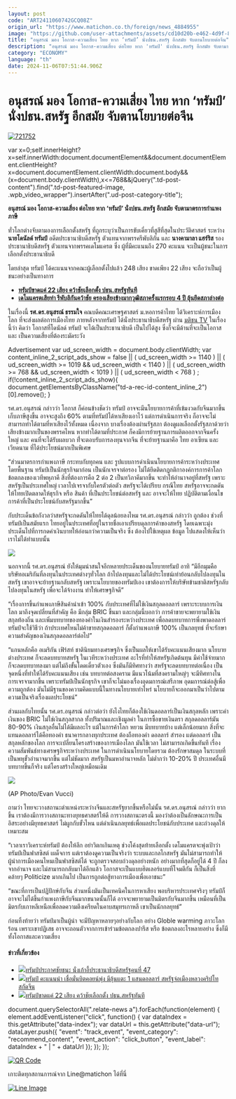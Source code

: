 ```yaml
---
layout: post
code: "ART2411060742GCQ08Z"
origin_url: "https://www.matichon.co.th/foreign/news_4884955"
image: "https://github.com/user-attachments/assets/cd10d20b-e462-4d9f-882b-54d093de0a7c"
title: "อนุสรณ์ มอง โอกาส-ความเสี่ยง ไทย หาก ‘ทรัมป์’ นั่งปธน.สหรัฐ อีกสมัย จับตานโยบายต่อจีน"
description: "อนุสรณ์ มอง โอกาส-ความเสี่ยง ต่อไทย หาก 'ทรัมป์' นั่งปธน.สหรัฐ อีกสมัย จับตามาตรการกำแพงภาษี"
category: "ECONOMY"
language: "th"
date: 2024-11-06T07:51:44.906Z
---
```


# อนุสรณ์ มอง โอกาส-ความเสี่ยง ไทย หาก ‘ทรัมป์’ นั่งปธน.สหรัฐ อีกสมัย จับตานโยบายต่อจีน

[![](https://www.matichon.co.th/wp-content/uploads/2024/11/721752.jpg "721752")](https://www.matichon.co.th/wp-content/uploads/2024/11/721752.jpg)

var x=0;self.innerHeight?x=self.innerWidth:document.documentElement&&document.documentElement.clientHeight?x=document.documentElement.clientWidth:document.body&&(x=document.body.clientWidth),x<=768&&jQuery(".td-post-content").find(".td-post-featured-image, .wpb\_video\_wrapper").insertAfter(".ud-post-category-title");

**อนุสรณ์ มอง โอกาส-ความเสี่ยง ต่อไทย หาก ‘ทรัมป์’ นั่งปธน.สหรัฐ อีกสมัย จับตามาตรการกำแพงภาษี**

ทั่วโลกต่างจับตามองการเลือกตั้งสหรัฐ ที่ถูกระบุว่าเป็นการขับเคี่ยวที่สูสีที่สุดในประวัติศาสตร์ ระหว่าง **นายโดนัลด์ ทรัมป์** อดีตประธานาธิบดีสหรัฐ ตัวแทนจากพรรครีพับลิกัน และ **นางคามาลา แฮร์ริส** รองประธานาธิบดีสหรัฐ ตัวแทนจากพรรคเดโมแครต ซึ่ง ผู้ที่มีคะแนนถึง 270 คะแนน จะเป็นผู้ชนะในการเลือกตั้งประธานาธิบดี

โดยล่าสุด ทรัมป์ ได้คะแนนจากคณะผู้เลือกตั้งไปแล้ว 248 เสียง ขาดเพียง 22 เสียง จะถือว่าเป็นผู้ชนะอย่างเป็นทางการ

*   **[ทรัมป์ขาดแค่ 22 เสียง คว้าชัยเลือกตั้ง ปธน.สหรัฐทันที](https://www.matichon.co.th/foreign/news_4884891)**
*   **[เดโมแครตเสียท่า รีพับลิกันคว้าชัย ครองเสียงข้างมากวุฒิสภาครั้งแรกรอบ 4 ปี ลุ้นยึดสภาล่างต่อ](https://www.matichon.co.th/foreign/news_4884746)**

ในเรื่องนี้ **รศ.ดร.อนุสรณ์ ธรรมใจ** คณบดีคณะเศรษฐศาสตร์ ม.หอการค้าไทย ได้วิเคราะห์การเมืองโลก ที่จะส่งผลต่อการเมืองไทย ภายหลังจากทรัมป์ ได้นั่งประธานาธิบดีสหรัฐ ผ่าน [มติชน TV](https://www.youtube.com/watch?v=BFu75eSp2mw) ในเรื่องนี้ว่า คิดว่า โอกาสที่โดนัลด์ ทรัมป์ จะได้เป็นประธานาธิบดี เป็นไปได้สูง ซึ่งก็จะมีด้านที่จะเป็นโอกาส และ เป็นความเสี่ยงที่ต้องระมัดระวัง

Advertisement var ud\_screen\_width = document.body.clientWidth; var content\_inline\_2\_script\_ads\_show = false || ( ud\_screen\_width >= 1140 ) || ( ud\_screen\_width >= 1019 && ud\_screen\_width < 1140 ) || ( ud\_screen\_width >= 768 && ud\_screen\_width < 1019 ) || ( ud\_screen\_width < 768 ) ; if(!content\_inline\_2\_script\_ads\_show){ document.getElementsByClassName("td-a-rec-id-content\_inline\_2")\[0\].remove(); }

รศ.ดร.อนุสรณ์ กล่าวว่า โอกาส ก็ค่อนข้างชัดว่า ทรัมป์ อาจจะมีนโยบายการค้าที่เข้มงวดกับจีนมากขึ้น เก็บภาษีสูงขึ้น อาจจะสูงถึง 60% ตามที่ทรัมป์ได้หาเสียงเอาไว้ แต่การดำเนินการจริง ก็อาจจะไม่สามารถทำได้ตามที่หาเสียงไว้ทั้งหมด เนื่องจาก บางเรื่องต้องผ่านรัฐสภา ต้องดูผลเลือกตั้งรัฐสภาด้วยว่าเสียงข้างมากเป็นของพรรคไหน หากทำได้ตามที่ประกาศ ก็คงมีการย้ายฐานการผลิตออกจากจีนครั้งใหญ่ และ คนที่จะได้รับผลบวก ที่่จะตอบรับการลงทุนจากจีน ที่จะย้ายฐานมาคือ ไทย อาเซียน และ เวียดนาม ที่ได้ประโยชน์มากเป็นพิเศษ

“ส่วนมาตรการกำแพงภาษี กระทบกับทุกคน และ รูปแบบการดำเนินนโยบายการค้าระหว่างประเทศ โดยพื้นฐาน ทรัมป์เป็นนักธุรกิจมาก่อน เป็นนักเจรจาต่อรอง ไม่ได้ยึดติดกฎกติกาองค์การการค้าโลก ข้อตกลงของเวทีพหุภาคี สิ่งที่ต้องการคือ 2 ต่อ 2 เป็นทวิภาคีมากขึ้น จะทำให้อำนาจอยู่ที่สหรัฐ เพราะสหรัฐเป็นประเทศใหญ่ เวลาไปเจรจากับใครตัวต่อตัว สหรัฐจะได้เปรียบ กรณีไทย สหรัฐอาจจะกดดันให้ไทยเปิดตลาดให้ธุรกิจ หรือ สินค้า ที่เป็นประโยชน์ต่อสหรัฐ และ อาจจะให้ไทย ปฏิบัติตามเงื่อนไขการค้าที่เป็นประโยชน์กับสหรัฐมากขึ้น”

กับประเด็นข้อกังวลว่าสหรัฐจะกดดันให้ไทยได้ดุลน้อยลงไหม รศ.ดร.อนุสรณ์ กล่าวว่า ถูกต้อง ช่วงที่ทรัมป์เป็นสมัยแรก ไทยอยู่ในประเทศที่อยู่ในรายชื่อเอาเปรียบดุลการค้าของสหรัฐ โดยเฉพาะมุ่งประเด็นไปที่การกดค่าเงินบาทให้อ่อนกว่าความเป็นจริง ซึ่ง ต้องไปใช้เหตุผล ข้อมูล ไปแสดงให้เห็นว่าเราไม่ได้ทำแบบนั้น

![](https://www.matichon.co.th/wp-content/uploads/2024/11/47-1-728x486-1.jpg)

นอกจากนี้ รศ.ดร.อนุสรณ์ ยังให้มุมน่าสนใจอีกหลายประเด็นของนโยบายทรัมป์ อาทิ “มีอีกมุมคือ บริษัทอเมริกันที่ลงทุนในประเทศต่างๆทั่วโลก ถ้าไปลงทุนและไม่ได้ประโยชน์เท่าย้อนกลับไปลงทุนในสหรัฐ เขาอาจจะย้ายฐานกลับสหรัฐ เพราะนโยบายของทรัมป์เอง เขาต้องการให้บริษัทข้ามชาติสหรัฐกลับไปลงทุนในสหรัฐ เพื่อจะได้จ้างงาน ทำให้เศรษฐกิจดี”

“เรื่องการขึ้นกำแพงภาษีสินค้านำเข้า 100% กับประเทศที่ไม่ใช้เงินสกุลดอลลาร์ เพราะระบบการเงินโลก มาถึงจุดเปลี่ยนที่สำคัญ คือ มีกลุ่ม BRIC ขึ้นมา และกลุ่มนี้บอกว่า การค้าขายจะพยายามใช้เงินสกุลท้องถิ่น และเพิ่มบทบาทของทองคำในเงินสำรองระหว่างประเทศ เพื่อลดบทบาทการพึ่งพาดอลลาร์ ทรัมป์จะใช้วิธีว่า ถ้าประเทศไหนไม่ค้าขายสกุลดอลลาร์ ก็ตั้งกำแพงภาษี 100% เป็นกลยุทธ์ ที่จะรักษาความสำคัญของเงินสกุลดอลลาร์ต่อไป”

“แกนหลักคือ อเมริกัน เฟิร์สท์ ชาตินิยมทางเศรษฐกิจ ซึ่งเป็นผลให้เขาได้รับคะแนนเสียงมาก นโยบายต่างประเทศ ก็จะลดบทบาทสหรัฐ ในเวทีระหว่างประเทศ อะไรที่ทำให้สหรัฐเกิดต้นทุน มีค่าใช้จ่ายมาก ก็จะลดบทบาทลงมา แต่ไม่ถึงขั้นโดดเดี่ยวตัวเอง ซึ่งมันก็มีทิศทางว่า สหรัฐจะลดบทบาทต่อเนื่อง เป็นจุดหนึ่งที่ทำให้ได้รับคะแนนเสียง เช่น บทบาทต่อสงคราม มีแนวโน้มที่สงครามใหญ่ๆ จะมีทิศทางในการเจรจามากขึ้น เพราะทรัมป์เป็นนักธุรกิจ เขาก็จะไม่มองเรื่องอุดมการณ์เสรีภาพ อุดมการณ์ต่อสู้เพื่อความถูกต้อง มันไม่มีฐานของความคิดแบบนี้ในทางนโยบายเท่าไหร่ นโยบายก็จะออกมาเป็นว่าไปตามความเป็นจริงเรื่องผลประโยชน์”

ส่วนผลกับไทยนั้น รศ.ดร.อนุสรณ์ กล่าวต่อว่า ยังไงไทยก็ต้องใช้เงินดอลลาร์เป็นเงินสกุลหลัก เพราะค่าเงินของ BRIC ไม่ใช่เงินสกุลสากล ทั้งปริมาณและเชิงมูลค่า ในการซื้อขายเงินตรา สกุลดอลลาร์มัน 80-90% เงินสกุลอื่นไม่ได้มีผลอะไร แม้ในการค้าโลก หยวน มีบทบาทบ้าง แต่เล็กน้อยมาก สิ่งที่จะแทนดอลลาร์ได้คือทองคำ ธนาคารกลางทุกประเทศ ต้องถือทองคำ ดอลลาร์ สำรอง แต่ดอลลาร์ เป็นสกุลหลักของโลก การจะเปลี่ยนโครงสร้างของการเมืองโลก มันใช้เวลา ไม่สามารถเกิดขึ้นทันที เรื่องความสัมพันธ์ทางเศรษฐกิจระหว่างประเทศ ในการดำเนินนโยบายโดยรวม ต้องรักษาสมดุล ในระบบที่เป็นพหุขั้วอำนาจมากขึ้น แต่ไม่ชัดมาก สหรัฐเป็นมหาอำนาจหลัก ไม่ต่ำกว่า 10-20% ปี ประเทศอื่นมีบทบาทขึ้นก็จริง แต่โครงสร้างใหญ่เหมือนเดิม

![](https://www.matichon.co.th/wp-content/uploads/2024/11/AP24311236357708.jpg)

(AP Photo/Evan Vucci)

ถามว่า ไทยจะวางสถานะตำแหน่งระหว่างจีนและสหรัฐยากขึ้นหรือไม่นั้น รศ.ดร.อนุสรณ์ กล่าวว่า ยากขึ้น เราต้องมีการวางสถานะทางยุทธศาสตร์ให้ดี การวางสถานะตรงนี้ มองว่าต้องเป็นลักษณะการเป็นอิสระอย่างมียุทธศาสตร์ ไม่ผูกกับขั้วไหน แต่ดำเนินกลยุทธ์เพื่อผลประโยชน์กับประเทศ และถ่วงดุลให้เหมาะสม

“เวลาเราวิเคราะห์ทรัมป์ ต้องให้ลึก อย่าวิตกเกินเหตุ ช่วงโค้งสุดท้ายเลือกตั้ง เดโมแครตจะพุ่งเป้าว่า ทรัมป์เป็นฟาสซิสต์ เผด็จการ แต่เราต้องดูความเป็นจริงว่า ระบบและกลไกสหรัฐ มันไม่สามารถทำให้ผู้นำการเมืองคนไหนเป็นฟาสซิสต์ได้ จะถูกตรวจสอบถ่วงดุลอย่างหนัก อย่างมากที่สุดก็อยู่ได้ 4 ปี ก็ลงจากอำนาจ และไม่สามารถกลับมาได้อีกแล้ว โอกาสจะเป็นแบบฮิตเลอร์แบบที่โจมตีกัน ก็เป็นสิ่งที่ คล้ายๆ Politicize มากเกินไป เป็นการถูกต่อสู้ทางการเมืองเพื่อเอาชนะ”

“ขณะที่การเป็นปฏิปักษ์กับจีน ส่วนหนึ่งมันเป็นเทคนิคในการหาเสียง พอบริหารประเทศจริงๆ ทรัมป์ก็อาจจะไม่ได้ขึ้นกำแพงภาษีกับจีนมากขนาดนั้นก็ได้ อาจจะพยายามเป็นมิตรกับจีนมากขึ้น เหมือนที่เป็นมิตรกับเกาหลีเหนือเพื่อลดความตึงเครียดในคาบสมุทรเกาหลี เขาเป็นนักกลยุทธ์”

ก่อนทิ้งท้ายว่า ทรัมป์มาเป็นผู้นำ จะมีปัญหาหลายๆอย่างกับโลก อย่าง Globle warming ภาวะโลกร้อน เพราะเขาปฏิเสธ อาจจะถอนตัวจากการเข้าร่วมข้อตกลงปารีส หรือ ข้อตกลงอะไรหลายอย่าง ซึ่งก็มีทั้งโอกาสและความเสี่ยง

#### ข่าวที่เกี่ยวข้อง

*   [![](https://www.matichon.co.th/wp-content/uploads/2024/11/trump2.jpg)ทรัมป์ประกาศชัยชนะ นั่งเก้าอี้ประธานาธิบดีสหรัฐคนที่ 47](https://www.matichon.co.th/foreign/news_4885021)
*   [![](https://www.matichon.co.th/wp-content/uploads/2024/11/ทรัมปื154.jpg)ทรัมป์ คะแนนนำ เชื่อมั่นบิตคอยน์พุ่ง มีลุ้นแตะ 1 แสนดอลลาร์ สหรัฐจ่อเมืองหลวงคริปโท สกัดจีน](https://www.matichon.co.th/foreign/news_4884947)
*   [![](https://www.matichon.co.th/wp-content/uploads/2024/11/47-1.jpg)ทรัมป์ขาดแค่ 22 เสียง คว้าชัยเลือกตั้ง ปธน.สหรัฐทันที](https://www.matichon.co.th/foreign/news_4884891)

document.querySelectorAll(".relate-news a").forEach(function(element) { element.addEventListener("click", function() { var dataIndex = this.getAttribute("data-index"); var dataUrl = this.getAttribute("data-url"); dataLayer.push({ "event": "track\_event", "event\_category": "recommend\_content", "event\_action": "click\_button", "event\_label": dataIndex + " | " + dataUrl }); }); });

[![QR Code](https://www.matichon.co.th/wp-content/uploads/2023/07/wob1371z.jpg)](https://lin.ee/ht0nDxX)

เกาะติดทุกสถานการณ์จาก Line@matichon ได้ที่นี่

[![Line Image](https://www.matichon.co.th/wp-content/uploads/2023/07/th.png)](https://lin.ee/ht0nDxX)